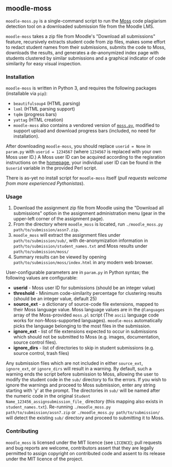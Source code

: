 ## moodle-moss ##
`moodle-moss.py` is a single-command script to run the [Moss](https://theory.stanford.edu/~aiken/moss/) code plagiarism detection tool on a downloaded submission file from the Moodle LMS.

`moodle-moss` takes a zip file from Moodle's "Download all submissions" feature, recursively extracts student code from zip files, makes some effort to redact student names from their submissions, submits the code to Moss, downloads the results, and generates a de-anonymized index page with students clustered by similar submissions and a graphical indicator of code similarity for easy visual inspection.

### Installation ###
`moodle-moss` is written in Python 3, and requires the following packages (installable via `pip`):
- `beautifulsoup4` (HTML parsing)
- `lxml` (HTML parsing support)
- `tqdm` (progress bars)
- `yattag` (HTML creation)
- `moodle-moss` also contains a vendored version of [`moss.py`](https://github.com/soachishti/moss.py), modified to support upload and download progress bars (included, no need for installation).

After downloading `moodle-moss`, you should replace `userid = None` in `param.py` with `userid = 1234567` (where `1234567` is replaced with your own Moss user ID.) A Moss user ID can be acquired according to the regisration instructions on the [homepage](https://theory.stanford.edu/~aiken/moss/), your individual user ID can be found in the `$userid` variable in the provided Perl script.

There is as-yet no install script for `moodle-moss` itself (_pull requests welcome from more experienced Pythonistas_).

### Usage ###
1. Download the assignment zip file from Moodle using the "Download all submissions" option in the assignment administration menu (gear in the upper-left corner of the assignment page).
2. From the directory where `moodle_moss` is located, run `./moodle_moss.py path/to/submission/assn7.zip`.
3. `moodle_moss` will extract the assignment files under `path/to/submission/sub/`, with de-anonymization information in `path/to/submission/student_names.txt` and Moss results under `path/to/submission/moss/`
4. Summary results can be viewed by opening `path/to/submission/moss/index.html` in any modern web browser.

User-configurable parameters are in `param.py` in Python syntax; the following values are configurable:
- **userid** - Moss user ID for submissions (should be an integer value)
- **threshold** - Minimum code-similarity percentage for clustering results (should be an integer value, default 25)
- **source_ext** - a dictionary of source-code file extensions, mapped to their Moss language value. Moss language values are in the `@languages` array of the Moss-provided `moss.pl` script (The `ascii` language code works for non-Moss-supported languages). `moodle-moss` automatically picks the language belonging to the most files in the submission.
- **ignore_ext** - list of file extensions expected to occur in submissions which should not be submitted to Moss (e.g. images, documentation, source control files).
- **ignore_dirs** - list of directories to skip in student submissions (e.g. source control, trash files)

Any submission files which are not included in either `source_ext`, `ignore_ext`, or `ignore_dirs` will result in a warning. By default, such a warning ends the script before submission to Moss, allowing the user to modify the student code in the `sub/` directory to fix the errors. If you wish to ignore the warnings and proceed to Moss submission, enter any string starting with 'y' at the prompt. The directories in `sub/` will be named after the numeric code in the original `Student Name_123456_assignsubmission_file_` directory (this mapping also exists in `student_names.txt`). Re-running `./moodle_moss.py path/to/submission/assn7.zip` or `./moodle_moss.py path/to/submission/` will detect the existing `sub/` directory and proceed to submitting it to Moss.

### Contributing ###
`moodle_moss` is licensed under the MIT licence (see `LICENCE`); pull requests and bug reports are welcome, contributors assert that they are legally permitted to assign copyright on contributed code and assent to its release under the MIT licence of the project.
